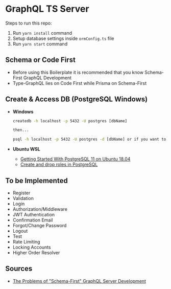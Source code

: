 # GraphQL TS Server

Steps to run this repo:

1. Run `yarn install` command
2. Setup database settings inside `ormConfig.ts` file
3. Run `yarn start` command

## Schema or Code First

- Before using this Boilerplate it is recommended that you know Schema-First GraphQL Development
- Type-GraphQL lies on Code First while Prisma on Schema-First

## Create & Access DB (PostgreSQL Windows)

- **Windows**

  ```cmd
  createdb -h localhost -p 5432 -U postgres [dbName]

  then...

  psql -h localhost -p 5432 -U postgres -d [dbName] or if you want to login to postgres first: psql -U postgres then enter password
  ```

- **Ubuntu WSL**

  - [Getting Started With PostgreSQL 11 on Ubuntu 18.04](https://pgdash.io/blog/postgres-11-getting-started.html)
  - [Create and drop roles in PostgreSQL](https://support.rackspace.com/how-to/postgresql-creating-and-dropping-roles/)

## To be Implemented

- Register
- Validation
- Login
- Authorization/Middleware
- JWT Authentication
- Confirmation Email
- Forgot/Change Password
- Logout
- Test
- Rate Limiting
- Locking Accounts
- Higher Order Resolver

## Sources

- [The Problems of "Schema-First" GraphQL Server Development](https://www.prisma.io/blog/the-problems-of-schema-first-graphql-development-x1mn4cb0tyl3)
